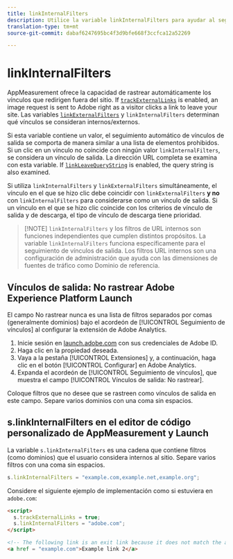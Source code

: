 ```yaml
---
title: linkInternalFilters
description: Utilice la variable linkInternalFilters para ayudar al seguimiento automático de vínculos de salida.
translation-type: tm+mt
source-git-commit: dabaf6247695bc4f3d9bfe668f3ccfca12a52269

---
```



# linkInternalFilters

AppMeasurement ofrece la capacidad de rastrear automáticamente los vínculos que redirigen fuera del sitio. If [`trackExternalLinks`](trackexternallinks.md) is enabled, an image request is sent to Adobe right as a visitor clicks a link to leave your site. Las variables [`linkExternalFilters`](linkexternalfilters.md) y `linkInternalFilters` determinan qué vínculos se consideran internos/externos.

Si esta variable contiene un valor, el seguimiento automático de vínculos de salida se comporta de manera similar a una lista de elementos prohibidos. Si un clic en un vínculo no coincide con ningún valor `linkInternalFilters`, se considera un vínculo de salida. La dirección URL completa se examina con esta variable. If [`linkLeaveQueryString`](linkleavequerystring.md) is enabled, the query string is also examined.

Si utiliza `linkInternalFilters` y `linkExternalFilters` simultáneamente, el vínculo en el que se hizo clic debe coincidir con `linkExternalFilters` **y no** con `linkInternalFilters` para considerarse como un vínculo de salida. Si un vínculo en el que se hizo clic coincide con los criterios de vínculo de salida y de descarga, el tipo de vínculo de descarga tiene prioridad.

>[!NOTE] `linkInternalFilters`[](/help/admin/admin/internal-url-filter-admin.md) y los filtros de URL internos son funciones independientes que cumplen distintos propósitos. La variable `linkInternalFilters` funciona específicamente para el seguimiento de vínculos de salida. Los filtros URL internos son una configuración de administración que ayuda con las dimensiones de fuentes de tráfico como Dominio de referencia.

## Vínculos de salida: No rastrear Adobe Experience Platform Launch

El campo No rastrear nunca es una lista de filtros separados por comas (generalmente dominios) bajo el acordeón de [!UICONTROL Seguimiento de vínculos] al configurar la extensión de Adobe Analytics.

1. Inicie sesión en [launch.adobe.com](https://launch.adobe.com) con sus credenciales de Adobe ID.
2. Haga clic en la propiedad deseada.
3. Vaya a la pestaña [!UICONTROL Extensiones] y, a continuación, haga clic en el botón [!UICONTROL Configurar] en Adobe Analytics.
4. Expanda el acordeón de [!UICONTROL Seguimiento de vínculos], que muestra el campo [!UICONTROL Vínculos de salida: No rastrear].

Coloque filtros que no desee que se rastreen como vínculos de salida en este campo. Separe varios dominios con una coma sin espacios.

## s.linkInternalFilters en el editor de código personalizado de AppMeasurement y Launch

La variable `s.linkInternalFilters` es una cadena que contiene filtros (como dominios) que el usuario considera internos al sitio. Separe varios filtros con una coma sin espacios.

```js
s.linkInternalFilters = "example.com,example.net,example.org";
```

Considere el siguiente ejemplo de implementación como si estuviera en `adobe.com`:

```html
<script>
  s.trackExternalLinks = true;
  s.linkInternalFilters = "adobe.com";
</script>

<!-- The following link is an exit link because it does not match the anything under linkInternalFilters -->
<a href = "example.com">Example link 2</a>
```

